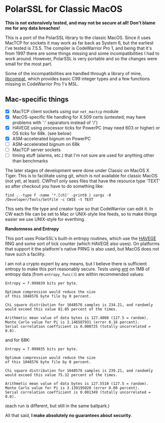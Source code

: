 PolarSSL for Classic MacOS
==========================

**This is not extensively tested, and may not be secure at all!**
**Don't blame me for any data breaches!**

This is a port of the PolarSSL library to the classic MacOS. Since it uses MacTCP for sockets it may work as far back as System 6, but the earliest I've tested is 7.5.5. The compiler is CodeWarrior Pro 1, and being that it's from 1997 there are some things missing and some incompatibilities I had to work around. However, PolarSSL is very portable and so the changes were small for the most part.

Some of the incompatibilities are handled through a library of mine, [libcompat](https://github.com/leitec/libcompat), which provides basic C99 integer types and a few functions missing in CodeWarrior Pro 1's MSL.

Mac-specific things
-------------------
- [X] MacTCP client sockets using our `net_mactcp` module
- [X] MacOS-specific file handling for X.509 certs (untested; may have problems with ':' separators instead of '/')
- [X] HAVEGE using processor ticks for PowerPC (may need 603 or higher) or OS ticks for 68k. (see below)
- [X] ASM-accelerated bignum on PowerPC
- [ ] ASM-accelerated bignum on 68k
- [ ] MacTCP server sockets
- [ ] timing stuff (alarms, etc.) that I'm not sure are used for anything other than benchmarks

The later stages of development were done under Classic on MacOS X Tiger. This is to facilitate using git, which is not available for classic MacOS (not yet, at least). CWPro1 only sees files that have the resource type 'TEXT' so after checkout you have to do something like:

    find . -type f -name '*.[ch]' -print0 | xargs -0 /Developer/Tools/SetFile -c CWIE -t TEXT

This sets the file type and creator type so that CodeWarrior can edit it. In CW each file can be set to Mac or UNIX-style line feeds, so to make things easier we use UNIX-style for everthing.

**Randomness and Entropy**

This port uses PolarSSL's built-in entropy routines, which use the [HAVEGE](http://www.irisa.fr/caps/projects/hipsor/) RNG and some sort of tick counter (which HAVEGE also uses). On platforms that support it the platform's native PRNG is also used, but MacOS does not have such a facility.

I am not a crypto expert by any means, but I believe there is sufficient entropy to make this port reasonably secure. Tests using [ent](http://www.fourmilab.ch/random/) on 1MB of entropy data (from `entropy_func()`) are within recommended values:

    Entropy = 7.999839 bits per byte.

    Optimum compression would reduce the size
    of this 1048576 byte file by 0 percent.

    Chi square distribution for 1048576 samples is 234.21, and randomly
    would exceed this value 82.05 percent of the times.

    Arithmetic mean value of data bytes is 127.4068 (127.5 = random).
    Monte Carlo value for Pi is 3.146587931 (error 0.16 percent).
    Serial correlation coefficient is 0.000725 (totally uncorrelated = 0.0).

and for 68K:

    Entropy = 7.999835 bits per byte.

    Optimum compression would reduce the size
    of this 1048576 byte file by 0 percent.

    Chi square distribution for 1048576 samples is 239.21, and randomly
    would exceed this value 75.32 percent of the times.

    Arithmetic mean value of data bytes is 127.5510 (127.5 = random).
    Monte Carlo value for Pi is 3.139195020 (error 0.08 percent).
    Serial correlation coefficient is 0.001349 (totally uncorrelated = 0.0).

(each run is different, but still in the same ballpark.)

All that said, **I make absolutely no guarantees about security**.
